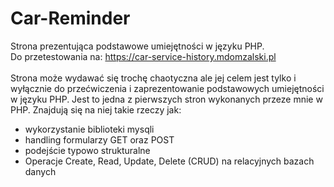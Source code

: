 # Car-Reminder
Strona prezentująca podstawowe umiejętności w języku PHP.</br>
Do przetestowania na: https://car-service-history.mdomzalski.pl </br></br>
Strona może wydawać się trochę chaotyczna ale jej celem jest tylko i wyłącznie do przećwiczenia i zaprezentowanie podstawowych umiejętności w języku PHP. Jest to jedna z pierwszych stron wykonanych przeze mnie w PHP. Znajdują się na niej takie rzeczy jak:
<ul>
  <li>wykorzystanie biblioteki mysqli</li>
  <li>handling formularzy GET oraz POST</li>
  <li>podejście typowo strukturalne</li>
  <li>Operacje Create, Read, Update, Delete (CRUD) na relacyjnych bazach danych</li>
</ul>
